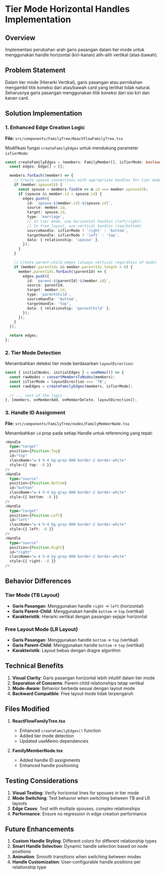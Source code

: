 # Tier Mode Horizontal Handles Implementation

## Overview
Implementasi perubahan arah garis pasangan dalam tier mode untuk menggunakan handle horizontal (kiri-kanan) alih-alih vertikal (atas-bawah).

## Problem Statement
Dalam tier mode (Hierarki Vertikal), garis pasangan atau pernikahan mengambil titik koneksi dari atas/bawah card yang terlihat tidak natural. Seharusnya garis pasangan menggunakan titik koneksi dari sisi kiri dan kanan card.

## Solution Implementation

### 1. Enhanced Edge Creation Logic
**File:** `src/components/FamilyTree/ReactFlowFamilyTree.tsx`

Modifikasi fungsi `createFamilyEdges` untuk mendukung parameter `isTierMode`:

```typescript
const createFamilyEdges = (members: FamilyMember[], isTierMode: boolean = false): Edge[] => {
  const edges: Edge[] = [];

  members.forEach((member) => {
    // Create spouse connections with appropriate handles for tier mode
    if (member.spouseId) {
      const spouse = members.find(m => m.id === member.spouseId);
      if (spouse && member.id < spouse.id) {
        edges.push({
          id: `spouse-${member.id}-${spouse.id}`,
          source: member.id,
          target: spouse.id,
          type: 'marriage',
          // In tier mode, use horizontal handles (left/right)
          // In free layout, use vertical handles (top/bottom) 
          sourceHandle: isTierMode ? 'right' : 'bottom',
          targetHandle: isTierMode ? 'left' : 'top',
          data: { relationship: 'spouse' },
        });
      }
    }

    // Create parent-child edges (always vertical regardless of mode)
    if (member.parentIds && member.parentIds.length > 0) {
      member.parentIds.forEach((parentId) => {
        edges.push({
          id: `parent-${parentId}-${member.id}`,
          source: parentId,
          target: member.id,
          type: 'parentChild',
          sourceHandle: 'bottom',
          targetHandle: 'top',
          data: { relationship: 'parentChild' },
        });
      });
    }
  });

  return edges;
};
```

### 2. Tier Mode Detection
Menambahkan deteksi tier mode berdasarkan `layoutDirection`:

```typescript
const { initialNodes, initialEdges } = useMemo(() => {
  const rawNodes = convertMembersToNodes(members);
  const isTierMode = layoutDirection === 'TB';
  const rawEdges = createFamilyEdges(members, isTierMode);
  
  // ... rest of the logic
}, [members, onMemberAdd, onMemberDelete, layoutDirection]);
```

### 3. Handle ID Assignment
**File:** `src/components/FamilyTree/nodes/FamilyMemberNode.tsx`

Menambahkan `id` prop pada setiap Handle untuk referencing yang tepat:

```typescript
<Handle
  type="target"
  position={Position.Top}
  id="top"
  className="w-4 h-4 bg-gray-400 border-2 border-white"
  style={{ top: -8 }}
/>
<Handle
  type="source"
  position={Position.Bottom}
  id="bottom"
  className="w-4 h-4 bg-gray-400 border-2 border-white"
  style={{ bottom: -8 }}
/>
<Handle
  type="target"
  position={Position.Left}
  id="left"
  className="w-4 h-4 bg-gray-400 border-2 border-white"
  style={{ left: -8 }}
/>
<Handle
  type="source"
  position={Position.Right}
  id="right"
  className="w-4 h-4 bg-gray-400 border-2 border-white"
  style={{ right: -8 }}
/>
```

## Behavior Differences

### Tier Mode (TB Layout)
- **Garis Pasangan**: Menggunakan handle `right` → `left` (horizontal)
- **Garis Parent-Child**: Menggunakan handle `bottom` → `top` (vertikal)
- **Karakteristik**: Hierarki vertikal dengan pasangan sejajar horizontal

### Free Layout Mode (LR Layout)
- **Garis Pasangan**: Menggunakan handle `bottom` → `top` (vertikal)
- **Garis Parent-Child**: Menggunakan handle `bottom` → `top` (vertikal)
- **Karakteristik**: Layout bebas dengan dragre algorithm

## Technical Benefits

1. **Visual Clarity**: Garis pasangan horizontal lebih intuitif dalam tier mode
2. **Separation of Concerns**: Parent-child relationships tetap vertikal
3. **Mode-Aware**: Behavior berbeda sesuai dengan layout mode
4. **Backward Compatible**: Free layout mode tidak terpengaruh

## Files Modified

1. **ReactFlowFamilyTree.tsx**
   - Enhanced `createFamilyEdges()` function
   - Added tier mode detection
   - Updated useMemo dependencies

2. **FamilyMemberNode.tsx**
   - Added handle ID assignments
   - Enhanced handle positioning

## Testing Considerations

1. **Visual Testing**: Verify horizontal lines for spouses in tier mode
2. **Mode Switching**: Test behavior when switching between TB and LR layouts
3. **Edge Cases**: Test with multiple spouses, complex relationships
4. **Performance**: Ensure no regression in edge creation performance

## Future Enhancements

1. **Custom Handle Styling**: Different colors for different relationship types
2. **Smart Handle Selection**: Dynamic handle selection based on node positions
3. **Animation**: Smooth transitions when switching between modes
4. **Handle Customization**: User-configurable handle positions per relationship type
